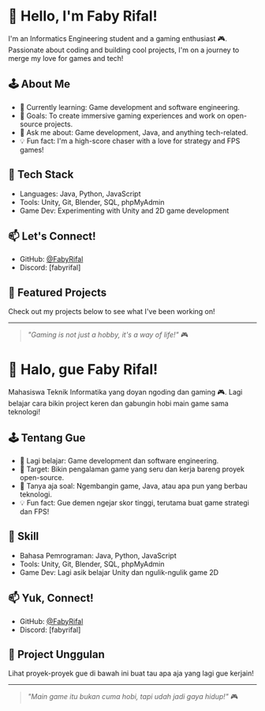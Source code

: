 # 👋 Hello, I'm Faby Rifal!

I'm an Informatics Engineering student and a gaming enthusiast 🎮. Passionate about coding and building cool projects, I'm on a journey to merge my love for games and tech! 

## 🕹️ About Me
- 🌱 Currently learning: Game development and software engineering.
- 🎯 Goals: To create immersive gaming experiences and work on open-source projects.
- 💬 Ask me about: Game development, Java, and anything tech-related.
- 💡 Fun fact: I'm a high-score chaser with a love for strategy and FPS games!

## 🔧 Tech Stack
- Languages: Java, Python, JavaScript
- Tools: Unity, Git, Blender, SQL, phpMyAdmin
- Game Dev: Experimenting with Unity and 2D game development

## 📫 Let's Connect!
- GitHub: [@FabyRifal](https://github.com/FabyRifal)
- Discord: [fabyrifal]

## 🚀 Featured Projects
Check out my projects below to see what I've been working on!

---

> *"Gaming is not just a hobby, it's a way of life!"* 🎮



# 👋 Halo, gue Faby Rifal!

Mahasiswa Teknik Informatika yang doyan ngoding dan gaming 🎮. Lagi belajar cara bikin project keren dan gabungin hobi main game sama teknologi!

## 🕹️ Tentang Gue
- 🌱 Lagi belajar: Game development dan software engineering.
- 🎯 Target: Bikin pengalaman game yang seru dan kerja bareng proyek open-source.
- 💬 Tanya aja soal: Ngembangin game, Java, atau apa pun yang berbau teknologi.
- 💡 Fun fact: Gue demen ngejar skor tinggi, terutama buat game strategi dan FPS!

## 🔧 Skill
- Bahasa Pemrograman: Java, Python, JavaScript
- Tools: Unity, Git, Blender, SQL, phpMyAdmin
- Game Dev: Lagi asik belajar Unity dan ngulik-ngulik game 2D

## 📫 Yuk, Connect!
- GitHub: [@FabyRifal](https://github.com/FabyRifal)
- Discord: [fabyrifal] 

## 🚀 Project Unggulan
Lihat proyek-proyek gue di bawah ini buat tau apa aja yang lagi gue kerjain!

---

> *"Main game itu bukan cuma hobi, tapi udah jadi gaya hidup!"* 🎮

<!---
FabyRifal/FabyRifal adalah repository ✨ spesial ✨ karena README.md ini muncul di profil GitHub kamu.
--->


<!---
FabyRifal/FabyRifal is a ✨ special ✨ repository because its `README.md` (this file) appears on your GitHub profile.
--->
